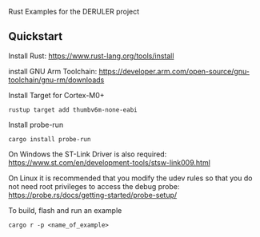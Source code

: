 Rust Examples for the DERULER project 


## Quickstart
Install Rust:
https://www.rust-lang.org/tools/install

install GNU Arm Toolchain:
https://developer.arm.com/open-source/gnu-toolchain/gnu-rm/downloads

Install Target for Cortex-M0+
```shell
rustup target add thumbv6m-none-eabi
```
Install probe-run
```shell
cargo install probe-run
```

On Windows the ST-Link Driver is also required:
https://www.st.com/en/development-tools/stsw-link009.html

On Linux it is recommended that you modify the udev rules so that you do not need root privileges to access the debug probe:
https://probe.rs/docs/getting-started/probe-setup/ 

To build, flash and run an example
```shell
cargo r -p <name_of_example>
```
